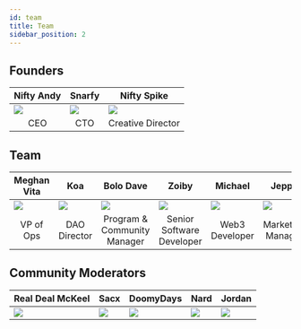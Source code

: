 ```yaml
---
id: team
title: Team
sidebar_position: 2
---
```


## Founders

| Nifty Andy                      | Snarfy                          | Nifty Spike                                   |
| ------------------------------- | ------------------------------- | --------------------------------------------- |
| ![](/img/NiftyAndy.png)         | ![](/img/snarfy.png)            | ![](/img/NiftySpike.png)                      |
| <div align="center"> CEO </div> | <div align="center"> CTO </div> | <div align="center"> Creative Director </div> |

## Team

| Meghan Vita                           | Koa                                      | Bolo Dave                                               | Zoiby                                                 | Michael                                    | Jeppe                                         |
| ------------------------------------- | ---------------------------------------- | ------------------------------------------------------- | ----------------------------------------------------- | ------------------------------------------ | --------------------------------------------- |
| ![](/img/NiftyMorgan.png)             | ![](/img/koa.png)                        | ![](/img/bolo.png)                                      | ![](/img/zoiby.png)                                   | ![](/img/NiftyMichael.png)                 | ![](/img/jeppe.png)                           |
| <div align="center"> VP of Ops </div> | <div align="center"> DAO Director </div> | <div align="center"> Program & Community Manager </div> | <div align="center"> Senior Software Developer </div> | <div align="center"> Web3 Developer </div> | <div align="center"> Marketing Manager </div> |

## Community Moderators

| <div align="center"> Real Deal McKeel </div> | <div align="center"> Sacx </div> | <div align="center"> DoomyDays </div> | <div align="center"> Nard </div> | <div align="center"> Jordan </div> |
| -------------------------------------------- | -------------------------------- | ------------------------------------- | -------------------------------- | ---------------------------------- |
| ![](/img/realdeal.png)                       | ![](/img/sacx.png)               | ![](/img/doomy.png)                   | ![](/img/nard.png)               | ![](/img/jordan.png)               |
